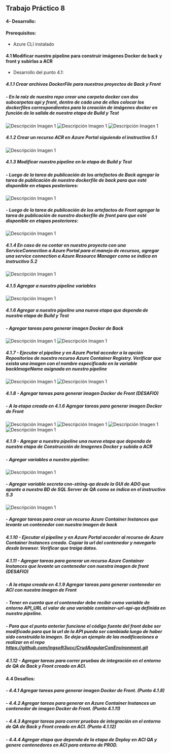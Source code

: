 ## Trabajo Práctico 8
#### 4- Desarrollo:
#### Prerequisitos:
 - Azure CLI instalado 

#### 4.1 Modificar nuestro pipeline para construir imágenes Docker de back y front y subirlas a ACR
- Desarrollo del punto 4.1: 
##### 4.1.1 Crear archivos DockerFile para nuestros proyectos de Back y Front
##### - En la raiz de nuestro repo crear una carpeta docker con dos subcarpetas api y front, dentro de cada una de ellas colocar los dockerfiles correspondientes para la creación de imágenes docker en función de la salida de nuestra etapa de Build y Test
![Descripción Imagen 1](imagenes/1.jpg)
![Descripción Imagen 1](imagenes/2.jpg)
![Descripción Imagen 1](imagenes/3.jpg)

##### 4.1.2 Crear un recurso ACR en Azure Portal siguiendo el instructivo 5.1
![Descripción Imagen 1](imagenes/4.jpg)
##### 4.1.3 Modificar nuestro pipeline en la etapa de Build y Test
##### - Luego de la tarea de publicación de los artefactos de Back agregar la tarea de publicación de nuestro dockerfile de back para que esté disponible en etapas posteriores:
![Descripción Imagen 1](imagenes/5.jpg)
##### - Luego de la tarea de publicación de los artefactos de Front agregar la tarea de publicación de nuestro dockerfile de front para que esté disponible en etapas posteriores:
![Descripción Imagen 1](imagenes/6.jpg)
##### 4.1.4 En caso de no contar en nuestro proyecto con una ServiceConnection a Azure Portal para el manejo de recursos, agregar una service connection a Azure Resource Manager como se indica en instructivo 5.2 
![Descripción Imagen 1](imagenes/7.jpg)
##### 4.1.5 Agregar a nuestro pipeline variables 
![Descripción Imagen 1](imagenes/8.jpg)
##### 4.1.6 Agregar a nuestro pipeline una nueva etapa que dependa de nuestra etapa de Build y Test
##### - Agregar tareas para generar imagen Docker de Back
![Descripción Imagen 1](imagenes/9.jpg)
![Descripción Imagen 1](imagenes/10.jpg)
##### 4.1.7 - Ejecutar el pipeline y en Azure Portal acceder a la opción Repositorios de nuestro recurso Azure Container Registry. Verificar que exista una imagen con el nombre especificado en la variable backImageName asignada en nuestro pipeline
![Descripción Imagen 1](imagenes/11.jpg)
![Descripción Imagen 1](imagenes/12.jpg)
##### 4.1.8 - Agregar tareas para generar imagen Docker de Front (DESAFIO)
#####  	  - A la etapa creada en 4.1.6 Agregar tareas para generar imagen Docker de Front
![Descripción Imagen 1](imagenes/13.jpg)
![Descripción Imagen 1](imagenes/14.jpg)
![Descripción Imagen 1](imagenes/15.jpg)
![Descripción Imagen 1](imagenes/16.jpg)
##### 4.1.9 - Agregar a nuestro pipeline una nueva etapa que dependa de nuestra etapa de Construcción de Imagenes Docker y subida a ACR
##### - Agregar variables a nuestro pipeline:
![Descripción Imagen 1](imagenes/17.jpg)
##### - Agregar variable secreta cnn-string-qa desde la GUI de ADO que apunte a nuestra BD de SQL Server de QA como se indica en el instructivo 5.3
![Descripción Imagen 1](imagenes/18.jpg)
##### - Agregar tareas para crear un recurso Azure Container Instances que levante un contenedor con nuestra imagen de back
##### 4.1.10 - Ejecutar el pipeline y en Azure Portal acceder al recurso de Azure Container Instances creado. Copiar la url del contenedor y navegarlo desde browser. Verificar que traiga datos.
##### 4.1.11 - Agregar tareas para generar un recurso Azure Container Instances que levante un contenedor con nuestra imagen de front (DESAFIO)
##### - A la etapa creada en 4.1.9 Agregar tareas para generar contenedor en ACI con nuestra imagen de Front
##### - Tener en cuenta que el contenedor debe recibir como variable de entorno API_URL el valor de una variable container-url-api-qa definida en nuestro pipeline.
##### - Para que el punto anterior funcione el código fuente del front debe ser modificado para que la url de la API pueda ser cambiada luego de haber sido construída la imagen. Se deja un ejemplo de las modificaciones a realizar en el repo https://github.com/ingsoft3ucc/CrudAngularConEnvironment.git
##### 4.1.12 - Agregar tareas para correr pruebas de integración en el entorno de QA de Back y Front creado en ACI.
  	     
#### 4.4 Desafíos:
##### - 4.4.1 Agregar tareas para generar imagen Docker de Front. (Punto 4.1.8)
##### - 4.4.2 Agregar tareas para generar en Azure Container Instances un contenedor de imagen Docker de Front. (Punto 4.1.11)
##### - 4.4.3 Agregar tareas para correr pruebas de integración en el entorno de QA de Back y Front creado en ACI. (Punto 4.1.12)
##### - 4.4.4 Agregar etapa que dependa de la etapa de Deploy en ACI QA y genere contenedores en ACI para entorno de PROD.
